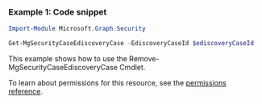 ### Example 1: Code snippet

```powershellImport-Module Microsoft.Graph.Security

Get-MgSecurityCaseEdiscoveryCase -EdiscoveryCaseId $ediscoveryCaseId
```
This example shows how to use the Remove-MgSecurityCaseEdiscoveryCase Cmdlet.
To learn about permissions for this resource, see the [permissions reference](/graph/permissions-reference).

